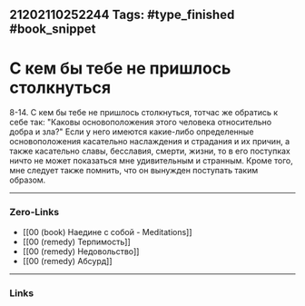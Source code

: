 21202110252244
Tags: #type_finished #book_snippet 
---
#  С кем бы тебе не пришлось столкнуться

 8-14. С кем бы тебе не пришлось столкнуться, тотчас же обратись к себе так: "Каковы основоположения этого человека относительно добра и зла?" Если у него имеются какие-либо определенные основоположения касательно наслаждения и страдания и их причин, а также касательно славы, бесславия, смерти, жизни, то в его поступках ничто не может показаться мне удивительным и странным. Кроме того, мне следует также помнить, что он вынужден поступать таким образом. 

---
### Zero-Links
 - [[00 (book) Наедине с собой - Meditations]]
 - [[00 (remedy) Терпимость]]
 - [[00 (remedy) Недовольство]]
 - [[00 (remedy) Абсурд]]
---
### Links
